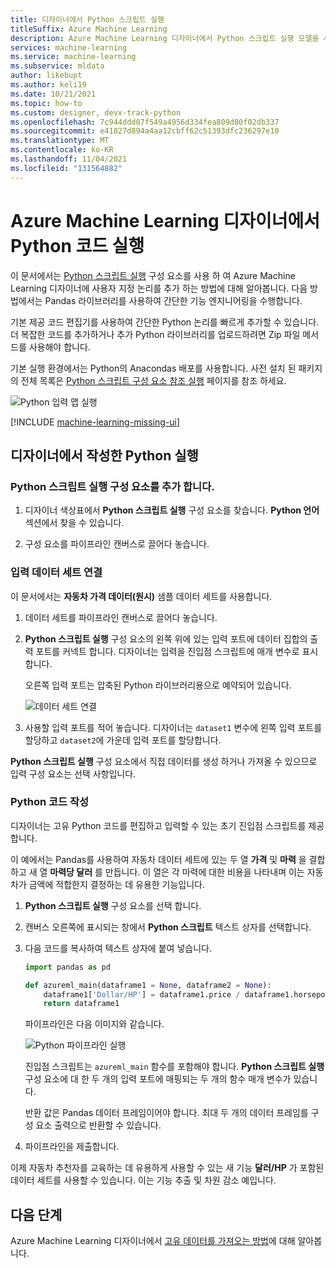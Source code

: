 ```yaml
---
title: 디자이너에서 Python 스크립트 실행
titleSuffix: Azure Machine Learning
description: Azure Machine Learning 디자이너에서 Python 스크립트 실행 모델을 사용하여 Python으로 작성된 사용자 지정 작업을 실행하는 방법에 대해 알아봅니다.
services: machine-learning
ms.service: machine-learning
ms.subservice: mldata
author: likebupt
ms.author: keli19
ms.date: 10/21/2021
ms.topic: how-to
ms.custom: designer, devx-track-python
ms.openlocfilehash: 7c944ddd07f549a4956d334fea809d80f02db337
ms.sourcegitcommit: e41827d894a4aa12cbff62c51393dfc236297e10
ms.translationtype: MT
ms.contentlocale: ko-KR
ms.lasthandoff: 11/04/2021
ms.locfileid: "131564882"
---
```

# <a name="run-python-code-in-azure-machine-learning-designer"></a>Azure Machine Learning 디자이너에서 Python 코드 실행

이 문서에서는 [Python 스크립트 실행](algorithm-module-reference/execute-python-script.md) 구성 요소를 사용 하 여 Azure Machine Learning 디자이너에 사용자 지정 논리를 추가 하는 방법에 대해 알아봅니다. 다음 방법에서는 Pandas 라이브러리를 사용하여 간단한 기능 엔지니어링을 수행합니다.

기본 제공 코드 편집기를 사용하여 간단한 Python 논리를 빠르게 추가할 수 있습니다. 더 복잡한 코드를 추가하거나 추가 Python 라이브러리를 업로드하려면 Zip 파일 메서드를 사용해야 합니다.

기본 실행 환경에서는 Python의 Anacondas 배포를 사용합니다. 사전 설치 된 패키지의 전체 목록은 [Python 스크립트 구성 요소 참조 실행](algorithm-module-reference/execute-python-script.md) 페이지를 참조 하세요.

![Python 입력 맵 실행](media/how-to-designer-python/execute-python-map.png)

[!INCLUDE [machine-learning-missing-ui](../../includes/machine-learning-missing-ui.md)]

## <a name="execute-python-written-in-the-designer"></a>디자이너에서 작성한 Python 실행

### <a name="add-the-execute-python-script-component"></a>Python 스크립트 실행 구성 요소를 추가 합니다.

1. 디자이너 색상표에서 **Python 스크립트 실행** 구성 요소를 찾습니다. **Python 언어** 섹션에서 찾을 수 있습니다.

1. 구성 요소를 파이프라인 캔버스로 끌어다 놓습니다.

### <a name="connect-input-datasets"></a>입력 데이터 세트 연결

이 문서에서는 **자동차 가격 데이터(원시)** 샘플 데이터 세트를 사용합니다. 

1. 데이터 세트를 파이프라인 캔버스로 끌어다 놓습니다.

1. **Python 스크립트 실행** 구성 요소의 왼쪽 위에 있는 입력 포트에 데이터 집합의 출력 포트를 커넥트 합니다. 디자이너는 입력을 진입점 스크립트에 매개 변수로 표시합니다.
    
    오른쪽 입력 포트는 압축된 Python 라이브러리용으로 예약되어 있습니다.

    ![데이터 세트 연결](media/how-to-designer-python/connect-dataset.png)
        

1. 사용할 입력 포트를 적어 놓습니다. 디자이너는 `dataset1` 변수에 왼쪽 입력 포트를 할당하고 `dataset2`에 가운데 입력 포트를 할당합니다. 

**Python 스크립트 실행** 구성 요소에서 직접 데이터를 생성 하거나 가져올 수 있으므로 입력 구성 요소는 선택 사항입니다.

### <a name="write-your-python-code"></a>Python 코드 작성

디자이너는 고유 Python 코드를 편집하고 입력할 수 있는 초기 진입점 스크립트를 제공합니다. 

이 예에서는 Pandas를 사용하여 자동차 데이터 세트에 있는 두 열 **가격** 및 **마력** 을 결합하고 새 열 **마력당 달러** 를 만듭니다. 이 열은 각 마력에 대한 비용을 나타내며 이는 자동차가 금액에 적합한지 결정하는 데 유용한 기능입니다. 

1. **Python 스크립트 실행** 구성 요소를 선택 합니다.

1. 캔버스 오른쪽에 표시되는 창에서 **Python 스크립트** 텍스트 상자를 선택합니다.

1. 다음 코드를 복사하여 텍스트 상자에 붙여 넣습니다.

    ```python
    import pandas as pd
    
    def azureml_main(dataframe1 = None, dataframe2 = None):
        dataframe1['Dollar/HP'] = dataframe1.price / dataframe1.horsepower
        return dataframe1
    ```
    파이프라인은 다음 이미지와 같습니다.
    
    ![Python 파이프라인 실행](media/how-to-designer-python/execute-python-pipeline.png)

    진입점 스크립트는 `azureml_main` 함수를 포함해야 합니다. **Python 스크립트 실행** 구성 요소에 대 한 두 개의 입력 포트에 매핑되는 두 개의 함수 매개 변수가 있습니다.

    반환 값은 Pandas 데이터 프레임이어야 합니다. 최대 두 개의 데이터 프레임를 구성 요소 출력으로 반환할 수 있습니다.
    
1. 파이프라인을 제출합니다.

이제 자동차 추천자를 교육하는 데 유용하게 사용할 수 있는 새 기능 **달러/HP** 가 포함된 데이터 세트를 사용할 수 있습니다. 이는 기능 추출 및 차원 감소 예입니다. 

## <a name="next-steps"></a>다음 단계

Azure Machine Learning 디자이너에서 [고유 데이터를 가져오는 방법](how-to-designer-import-data.md)에 대해 알아봅니다.
